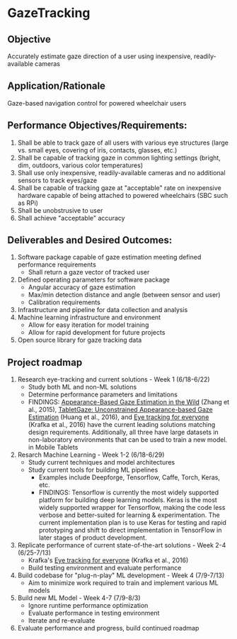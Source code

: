 # GazeTracking
## Objective
Accurately estimate gaze direction of a user using inexpensive, readily-available cameras

## Application/Rationale
Gaze-based navigation control for powered wheelchair users

## Performance Objectives/Requirements:
1. Shall be able to track gaze of all users with various eye structures (large vs. small eyes, covering of iris, contacts, glasses, etc.)
2. Shall be capable of tracking gaze in common lighting settings (bright, dim, outdoors, various color temperatures)
3. Shall use only inexpensive, readily-available cameras and no additional sensors to track eyes/gaze
4. Shall be capable of tracking gaze at "acceptable" rate on inexpensive hardware capable of being attached to powered wheelchairs (SBC such as RPi)
5. Shall be unobstrusive to user
6. Shall achieve "acceptable" accuracy

## Deliverables and Desired Outcomes:
1. Software package capable of gaze estimation meeting defined performance requirements
    * Shall return a gaze vector of tracked user
2. Defined operating parameters for software package
    * Angular accuracy of gaze estimation
    * Max/min detection distance and angle (between sensor and user)
    * Calibration requirements
3. Infrastructure and pipeline for data collection and analysis
4. Machine learning infrastructure and environment
    * Allow for easy iteration for model training
    * Allow for rapid development for future projects
5. Open source library for gaze tracking data

## Project roadmap
1. Research eye-tracking and current solutions - Week 1 (6/18-6/22)
    * Study both ML and non-ML solutions
    * Determine performance parameters and limitations
    * FINDINGS: [Appearance-Based Gaze Estimation in the Wild](arxiv.org/pdf/1504.02863.pdf) (Zhang et al., 2015), [TabletGaze: Unconstrained Appearance-based Gaze Estimation](https://arxiv.org/pdf/1508.01244.pdf) (Huang et al., 2016), and [Eye tracking for everyone](http://gazecapture.csail.mit.edu/) (Krafka et al., 2016) have the current leading solutions matching design requirements. Additionally, all three have large datasets in non-laboratory environments that can be used to train a new model.
in Mobile Tablets
2. Resarch Machine Learning - Week 1-2 (6/18-6/29)
    * Study current techniques and model architectures
    * Study current tools for building ML pipelines
        * Examples include Deepforge, Tensorflow, Caffe, Torch, Keras, etc.
        * FINDINGS: Tensorflow is currently the most widely supported platform for building deep learning models. Keras is the most widely supported wrapper for Tensorflow, making the code less verbose and better-suited for learning & experimentation. The current implementation plan is to use Keras for testing and rapid prototyping and shift to direct implementation in TensorFlow in later stages of product development.
3. Replicate performance of current state-of-the-art solutions - Week 2-4 (6/25-7/13)
    * Krafka's [Eye tracking for everyone](http://gazecapture.csail.mit.edu/) (Krafka et al., 2016)
    * Build testing environment and evaluate performance
5. Build codebase for "plug-n-play" ML development - Week 4 (7/9-7/13)
    * Aim to minimize work required to train and implement various ML models
4. Build new ML Model - Week 4-7 (7/9-8/3)
    * Ignore runtime performance optimization
    * Evaluate performance in testing environment
    * Iterate and re-evaluate
5. Evaluate performance and progress, build continued roadmap
    
        
